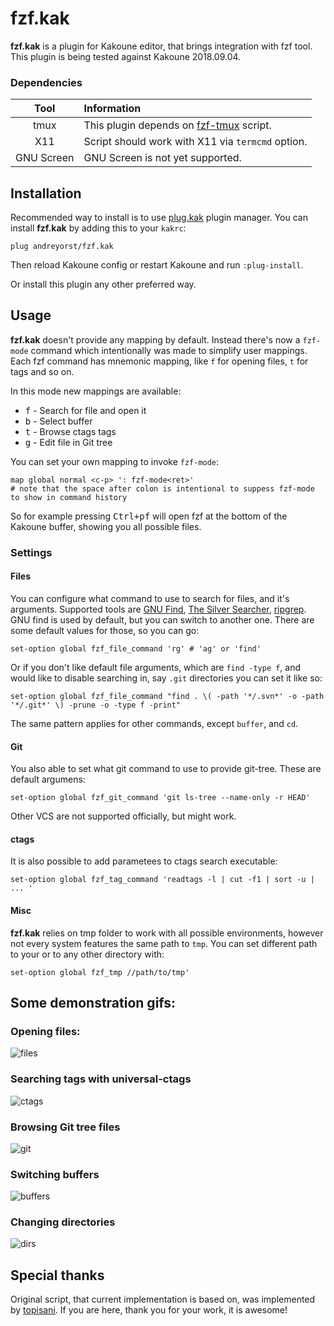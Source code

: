 # fzf.kak

**fzf.kak** is a plugin for Kakoune editor, that brings integration with fzf
tool. This plugin is being tested against Kakoune 2018.09.04.

### Dependencies
|Tool      |Information                                                                                            |
|:--------:|:------------------------------------------------------------------------------------------------------|
|tmux      |This plugin depends on [fzf-tmux](https://github.com/junegunn/fzf/blob/master/bin/fzf-tmux) script.    |
|X11       |Script should work with X11 via `termcmd` option.                                                      |
|GNU Screen|GNU Screen is not yet supported.                                                                       |

## Installation

Recommended way to install is to use [plug.kak](https://github.com/andreyorst/plug.kak)  plugin
manager. You can install **fzf.kak** by adding this to your `kakrc`:

```kak
plug andreyorst/fzf.kak
```

Then reload Kakoune config or restart Kakoune and run `:plug-install`. 

Or install this plugin any other preferred way.

## Usage

**fzf.kak** doesn't provide any mapping by default. Instead there's now a `fzf-mode` command
which intentionally was made to simplify user mappings. 
Each fzf command has mnemonic mapping, like `f` for opening files, `t` for tags and so on.

In this mode new mappings are available:
- <kbd>f</kbd> - Search for file and open it
- <kbd>b</kbd> - Select buffer
- <kbd>t</kbd> - Browse ctags tags
- <kbd>g</kbd> - Edit file in Git tree

You can set your own mapping to invoke `fzf-mode`:

```
map global normal <c-p> ': fzf-mode<ret>'
# note that the space after colon is intentional to suppess fzf-mode to show in command history
```

So for example pressing  <kbd>Ctrl+p</kbd><kbd>f</kbd>  will  open  fzf  at  the
bottom of the Kakoune buffer, showing you all possible files.

### Settings
#### Files
You can configure what command to use to search for files, and it's arguments.
Supported tools are [GNU Find](https://www.gnu.org/software/findutils/), [The Silver Searcher](https://github.com/ggreer/the_silver_searcher), [ripgrep](https://github.com/BurntSushi/ripgrep). GNU find is used by default, but you can switch to another one. There are some default values for those, so you can go:

```kak
set-option global fzf_file_command 'rg' # 'ag' or 'find' 
```

Or if you don't like default file arguments, which are `find -type f`, and would like to disable searching in, say `.git` directories you can set it like so:

```kak
set-option global fzf_file_command "find . \( -path '*/.svn*' -o -path '*/.git*' \) -prune -o -type f -print"
```

The same pattern applies for other commands, except `buffer`, and `cd`.

#### Git
You also able to set what git command to use to provide git-tree. These are default argumens:

```kak
set-option global fzf_git_command 'git ls-tree --name-only -r HEAD' 
```

Other VCS are not supported officially, but might work.

#### ctags
It is also possible to add parametees to ctags search executable:

```kak
set-option global fzf_tag_command 'readtags -l | cut -f1 | sort -u | ... ' 
```

#### Misc
**fzf.kak** relies on tmp folder to work with all possible environments, however not every system features
the same path to `tmp`. You can set different path to your or to any other directory with:

```kak
set-option global fzf_tmp //path/to/tmp'
```


## Some demonstration gifs:
### Opening files:
![files](https://user-images.githubusercontent.com/19470159/45917778-3988e200-be85-11e8-890d-b180d013b99e.gif)

### Searching tags with universal-ctags
![ctags](https://user-images.githubusercontent.com/19470159/45917775-3988e200-be85-11e8-8959-d7ddf17961b7.gif)

### Browsing Git tree files
![git](https://user-images.githubusercontent.com/19470159/45917779-3988e200-be85-11e8-9136-c0c830e838bc.gif)

### Switching buffers
![buffers](https://user-images.githubusercontent.com/19470159/45917774-38f04b80-be85-11e8-963b-5721bd6364b3.gif)

### Changing directories
![dirs](https://user-images.githubusercontent.com/19470159/45917776-3988e200-be85-11e8-89bf-7c1453806c83.gif)

## Special thanks
Original script, that current implementation is based on, was implemented by [topisani](https://github.com/topisani). If you are here, thank you for your work, it is awesome!
